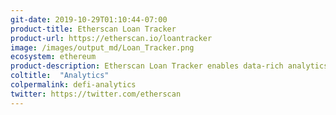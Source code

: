 ```yaml
---
git-date: 2019-10-29T01:10:44-07:00
product-title: Etherscan Loan Tracker
product-url: https://etherscan.io/loantracker
image: /images/output_md/Loan_Tracker.png
ecosystem: ethereum
product-description: Etherscan Loan Tracker enables data-rich analytics for loans originated at Ethereum based lending protocols.
coltitle:  "Analytics"
colpermalink: defi-analytics
twitter: https://twitter.com/etherscan
---
```

